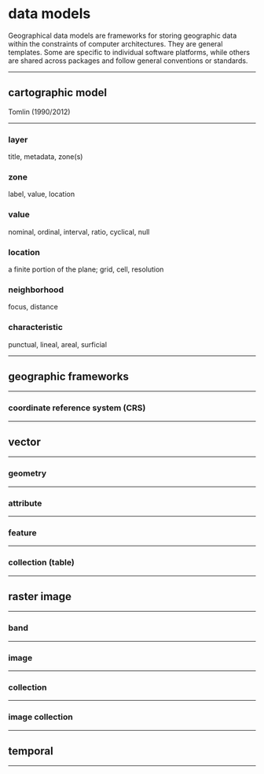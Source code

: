# __data models__  

Geographical data models are frameworks for storing geographic data within the constraints of computer architectures. They are general templates. Some are specific to individual software platforms, while others are shared across packages and follow general conventions or standards.  

---  

## __cartographic model__  

Tomlin (1990/2012)      

---  

### layer  

title, metadata, zone(s)  

### zone  

label, value, location  

### value  

nominal, ordinal, interval, ratio, cyclical, null

### location  

a finite portion of the plane; grid, cell, resolution  

### neighborhood  

focus, distance  

### characteristic    

punctual, lineal, areal, surficial   
 
 ---  

## __geographic frameworks__  

---  

### coordinate reference system (CRS)  

---  

## __vector__  

---  

### geometry  

---   

### attribute    

---  

### feature  

---  

### collection (table) 

---  

## __raster image__  

---   

### band    

---  

### image  

---  

### collection  

---  

### image collection  

--- 

## temporal  

---  


